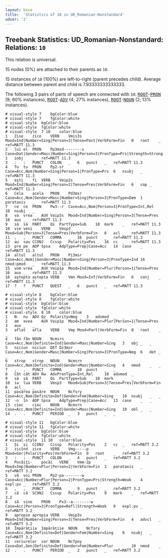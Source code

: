 ```yaml
---
layout: base
title:  'Statistics of 10 in UD_Romanian-Nonstandard'
udver: '2'
---
```


## Treebank Statistics: UD_Romanian-Nonstandard: Relations: `10`

This relation is universal.

15 nodes (0%) are attached to their parents as `10`.

15 instances of `10` (100%) are left-to-right (parent precedes child).
Average distance between parent and child is 7.93333333333333.

The following 3 pairs of parts of speech are connected with `10`: <tt><a href="ro_nonstandard-dep-ROOT.html">ROOT</a></tt>-<tt><a href="ro_nonstandard-feat-PRON.html">PRON</a></tt> (9; 60% instances), <tt><a href="ro_nonstandard-dep-ROOT.html">ROOT</a></tt>-<tt><a href="ro_nonstandard-pos-ADV.html">ADV</a></tt> (4; 27% instances), <tt><a href="ro_nonstandard-dep-ROOT.html">ROOT</a></tt>-<tt><a href="ro_nonstandard-pos-NOUN.html">NOUN</a></tt> (2; 13% instances).


~~~ conllu
# visual-style 7	bgColor:blue
# visual-style 7	fgColor:white
# visual-style 	bgColor:blue
# visual-style 	fgColor:white
# visual-style  7 10	color:blue
1	Zise	zice	VERB	Vmis3s	Mood=Ind|Number=Sing|Person=3|Tense=Past|VerbForm=Fin	0	root	_	ref=MATT 11.3
2	lui	el	PRON	Pp3msd--------s 	Case=Dat|Gender=Masc|Number=Sing|Person=3|PronType=Prs|Strength=Strong	1	iobj	_	ref=MATT 11.3
3	:	:	PUNCT	COLON	_	6	punct	_	ref=MATT 11.3
4	Tu	tu	PRON	Pp2-sr	Case=Acc,Nom|Number=Sing|Person=1|PronType=Prs	6	nsubj	_	ref=MATT 11.3
5	eşti	fi	VERB	Vmip2s	Mood=Ind|Number=Sing|Person=2|Tense=Pres|VerbForm=Fin	6	cop	_	ref=MATT 11.3
6	Cela	acela	PRON	Pd3msr	Case=Acc,Nom|Gender=Masc|Number=Sing|Person=3|PronType=Dem	1	parataxis	_	ref=MATT 11.3
7	ce	ce	PRON	Pw3--r	Case=Acc,Nom|Person=3|PronType=Int,Rel		10	nsubj	_
8	va	vrea	AUX	Vaip3s	Mood=Ind|Number=Sing|Person=3|Tense=Pres	10	aux	_	ref=MATT 11.3
9	să	să	PART	Qs	PartType=Sub	10	mark	_	ref=MATT 11.3
10	vie	veni	VERB	Vmsp3	Mood=Sub|Person=3|Tense=Pres|VerbForm=Fin	6	acl	_	ref=MATT 11.3
11	,	,	PUNCT	COMMA	_	16	punct	_	ref=MATT 11.3
12	au	sau	CCONJ	Ccssp	Polarity=Pos	16	cc	_	ref=MATT 11.3
13	pre	pe	ADP	Spsa	AdpType=Prep|Case=Acc	14	case	_	ref=MATT 11.3
14	altul	altul	PRON	Pi3msr	Case=Acc,Nom||Gender=Masc|Number=Sing|Person=3|PronType=Ind	16	nmod:pmod	_	ref=MATT 11.3
15	vom	vrea	AUX	Vaip1p	Mood=Ind|Number=Plur|Person=1|Tense=Pres	16	aux	_	ref=MATT 11.3
16	aştepta	aștepta	VERB	Vmn	Mood=Inf|VerbForm=Fin	6	conj	_	ref=MATT 11.3
17	?	?	PUNCT	QUEST	_	6	punct	_	ref=MATT 11.3

~~~


~~~ conllu
# visual-style 8	bgColor:blue
# visual-style 8	fgColor:white
# visual-style 	bgColor:blue
# visual-style 	fgColor:white
# visual-style  8 10	color:blue
1	N-	nu	ADV	Qz	Polarity=Neg	3	advmod	_	_
2	am	avea	AUX	Vaip1p	Mood=Ind|Number=Plur|Person=1|Tense=Pres	3	aux	_	_
3	aflat	afla	VERB	Vmp	Mood=Part|VerbForm=Fin	0	root	_	_
4	fân	fân	NOUN	Ncmsrn	Case=Acc,Nom|Definite=Ind|Gender=Masc|Number=Sing	3	obj	_	_
5	niciun	niciun	DET	Dz3msr	Case=Acc,Nom|Gender=Masc|Number=Sing|Person=3|PronType=Neg	6	det	_	_
6	strop	strop	NOUN	Ncmsrn	Case=Acc,Nom|Definite=Ind|Gender=Masc|Number=Sing	4	nmod	_	_
7	,	,	PUNCT	COMMA	_	10	punct	_	_
8	Cât	cât	ADV	Rw	AdvPronType=Int,Rel		10	advmod	_
9	să	să	PART	Qs	PartType=Sub	10	mark	_	_
10	ia	lua	VERB	Vmsp3	Mood=Sub|Person=3|Tense=Pres|VerbForm=Fin	6	acl	_	_
11	pasărea	pasăre	NOUN	Ncfsry	Case=Acc,Nom|Definite=Def|Gender=Fem|Number=Sing	10	nsubj	_	_
12	-n	în	ADP	Spsa	AdpType=Prep|Case=Acc	13	case	_	_
13	cioc	cioc	NOUN	Ncmsrn	Case=Acc,Nom|Definite=Ind|Gender=Masc|Number=Sing	10	obl	_	_
14	.	.	PUNCT	PERIOD	_	3	punct	_	_

~~~


~~~ conllu
# visual-style 11	bgColor:blue
# visual-style 11	fgColor:white
# visual-style 	bgColor:blue
# visual-style 	fgColor:white
# visual-style  11 10	color:blue
1	Și	și	CCONJ	Ccssp	Polarity=Pos	2	cc	_	ref=MATT 3.2
2	zicînd	zice	VERB	Vmg-----p	Mood=Ger|Polarity=Pos|VerbForm=Fin	0	root	_	ref=MATT 3.2
3	:	:	PUNCT	COLON	_	4	punct	_	ref=MATT 3.2
4	Pocăiţi-	pocăi	VERB	Vmm-2p	Mood=Imp|Number=Plur|Person=2|VerbForm=Fin	2	parataxis	_	ref=MATT 3.2
5	vă	voi	PRON	Pp2-pa--------w	Case=Acc|Number=Plur|Person=2|PronType=Prs|Strength=Weak	4	expl:pv	_	ref=MATT 3.2
6	,	,	PUNCT	COMMA	_	9	punct	_	ref=MATT 3.2
7	că	că	SCONJ	Csssp	Polarity=Pos	9	mark	_	ref=MATT 3.2
8	să	sine	PRON	Px3--a--------w	Case=Acc|Person=3|PronType=Refl|Strength=Weak	9	expl:pv	_	ref=MATT 3.2
9	apropie	apropia	VERB	Vmip3s	Mood=Ind|Number=Sing|Person=3|Tense=Pres|VerbForm=Fin	4	advcl	_	ref=MATT 3.2
10	Împărăţiia	împărăţiie	NOUN	Ncfsry	Case=Acc,Nom|Definite=Def|Gender=Fem|Number=Sing	9	nsubj	_	ref=MATT 3.2
11	ceriurelor	cer	NOUN	Ncfpoy	Case=Dat,Gen|Definite=Def|Gender=Fem|Number=Plur		10	nmod	_
12	.	.	PUNCT	PERIOD	_	2	punct	_	ref=MATT 3.2

~~~


